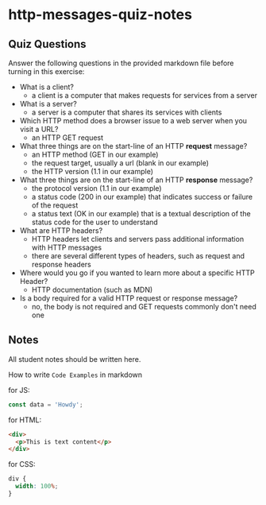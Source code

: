 # http-messages-quiz-notes

## Quiz Questions

Answer the following questions in the provided markdown file before turning in this exercise:

- What is a client?
  - a client is a computer that makes requests for services from a server
- What is a server?
  - a server is a computer that shares its services with clients
- Which HTTP method does a browser issue to a web server when you visit a URL?
  - an HTTP GET request
- What three things are on the start-line of an HTTP **request** message?
  - an HTTP method (GET in our example)
  - the request target, usually a url (blank in our example)
  - the HTTP version (1.1 in our example)
- What three things are on the start-line of an HTTP **response** message?
  - the protocol version (1.1 in our example)
  - a status code (200 in our example) that indicates success or failure of the request
  - a status text (OK in our example) that is a textual description of the status code for the user to understand
- What are HTTP headers?
  - HTTP headers let clients and servers pass additional information with HTTP messages
  - there are several different types of headers, such as request and response headers
- Where would you go if you wanted to learn more about a specific HTTP Header?
  - HTTP documentation (such as MDN)
- Is a body required for a valid HTTP request or response message?
  - no, the body is not required and GET requests commonly don't need one

## Notes

All student notes should be written here.

How to write `Code Examples` in markdown

for JS:

```javascript
const data = 'Howdy';
```

for HTML:

```html
<div>
  <p>This is text content</p>
</div>
```

for CSS:

```css
div {
  width: 100%;
}
```
